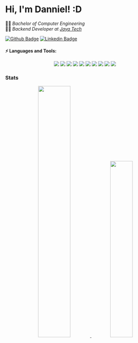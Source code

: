 # Hi, I'm Danniel! :D

:man_student: <i>Bachelor of Computer Engineering</i> <br/>
:man_technologist: <i>Backend Developer at [Jaya Tech](https://www.linkedin.com/company/jaya-apps)</i>

[![Github Badge](https://img.shields.io/badge/-Github-000?style=flat-square&logo=Github&logoColor=white&link=https://github.com/dannielbraga)](https://github.com/dannielbraga)
[![Linkedin Badge](https://img.shields.io/badge/-LinkedIn-blue?style=flat-square&logo=Linkedin&logoColor=white&link=https://www.linkedin.com/in/danniel-dias-braga-178143125/)](https://www.linkedin.com/in/danniel-dias-braga-178143125/)

#### :zap: Languages and Tools:
<p align="center">
<img src="https://img.shields.io/badge/java-%23ED8B00.svg?&style=for-the-badge&logo=java&logoColor=white"> 
<img src="https://img.shields.io/badge/spring%20-%236DB33F.svg?&style=for-the-badge&logo=spring&logoColor=white"> 
<img src="https://img.shields.io/badge/c++%20-%2300599C.svg?&style=for-the-badge&logo=c%2B%2B&logoColor=white"> 
<img src="https://img.shields.io/badge/html5%20-%23E34F26.svg?&style=for-the-badge&logo=html5&logoColor=white"> 
<img src="https://img.shields.io/badge/css3%20-%231572B6.svg?&style=for-the-badge&logo=css3&logoColor=white"> 
<img src="https://img.shields.io/badge/Qt%20-%2341CD52.svg?&style=for-the-badge&logo=Qt&logoColor=white"> 
<img src="https://img.shields.io/badge/mysql-%2300f.svg?&style=for-the-badge&logo=mysql&logoColor=white"> 
<img src="https://img.shields.io/badge/postgres-%23316192.svg?&style=for-the-badge&logo=postgresql&logoColor=white"> 
<img src="https://img.shields.io/badge/bootstrap%20-%23563D7C.svg?&style=for-the-badge&logo=bootstrap&logoColor=white"> 
<img src="https://img.shields.io/badge/git%20-%23F05032.svg?&style=for-the-badge&logo=git&logoColor=white">
</p>

### Stats
<p align="center">
<a href="https://github.com/dannielbraga/github-readme-stats"> 
<img src="https://github-readme-stats.vercel.app/api?username=dannielbraga&show_icons=true" width="45%"/>
</a>
<a href="https://github.com/dannielbraga/github-readme-stats"> 
<img src="https://github-readme-stats.vercel.app/api/top-langs/?username=dannielbraga&layout=compact" width="37.7%"/>
</a>
</p>



